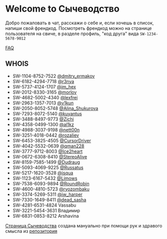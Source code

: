# Welcome to Сычеводство

Добро пожаловать в чат, расскажи о себе и, если хочешь в список, напиши свой френдкод. Посмотреть френдкод можно на странице пользователя на свиче, в разделе профиль, "код друга" вида `SW-1234-5678-9012`

[FAQ](FAQ.md)

## WHOIS

- SW-1104-8752-7522 [@dmitry_ermakov](https://t.me/dmitry_ermakov)
- SW-6182-4294-7718 [@r3nya](https://t.me/r3nya)
- SW-5737-4124-1707 [@im_hex](https://t.me/im_hex)
- SW-2012-8330-3165 [@morlov](https://t.me/morlov)
- SW-4682-5002-4340 [@lexfrei](https://t.me/lexfrei)
- SW-2963-1357-7013 [@v1kun](https://t.me/v1kun)
- SW-2050-8052-5748 [@Alina_Shukurova](https://t.me/Alina_Shukurova)
- SW-7293-8072-5140 [@kuyantus](https://t.me/kuyantus)
- SW-3488-8497-9773 [@Zichi](https://t.me/Zichi)
- SW-4358-0499-1300 [@al1kz](https://t.me/al1kz)
- SW-4988-3037-9198 [@nett00n](https://t.me/nett00n)
- SW-3251-4018-0442 [@rozaliev](https://t.me/rozaliev)
- SW-6453-3825-4505 [@CursorDriver](https://t.me/CursorDriver)
- SW-4042-5532-0639 [@qman228](https://t.me/qman228)
- SW-3777-9712-8003 [@Ice2heart](https://t.me/Ice2heart)
- SW-0672-6308-8410 [@StereoAlive](https://t.me/StereoAlive)
- SW-8159-7585-1499 [@Dudraug](https://t.me/Dudraug)
- SW-5093-4069-9225 [@Russatus](https://t.me/Russatus)
- SW-5217-1620-3528 [@isqua](https://t.me/isqua)
- SW-1123-6167-5432 [@Limows](https://t.me/Limows)
- SW-7538-6093-9894 [@RoundRobin](https://t.me/RoundRobin)
- SW-4600-4810-5723 [@ryozombaku](https://t.me/ryozombaku)
- SW-3374-5269-5311 [@iw_harper](https://t.me/iw_harper)
- SW-7330-1649-8411 [@dead_sasha](https://t.me/dead_sasha)
- SW-4281-6531-4824 Vassabu
- SW-3221-5454-3631 Владимир
- SW-6831-0853-8212 Arshavina

[Страница Сычеводства](https://sychevodstvo.github.io/) создана мануально при помощи рук и здравого смысла из [репозитория](https://github.com/sychevodstvo/sychevodstvo.github.io)
